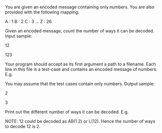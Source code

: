  You are given an encoded message containing only numbers. You are also provided with the following mapping:

A : 1
B : 2
C : 3
...
Z : 26

Given an encoded message, count the number of ways it can be decoded.
Input sample:

12

123

Your program should accept as its first argument a path to a filename. Each line in this file is a test-case and contains an encoded message of numbers. E.g.

You may assume that the test cases contain only numbers.
Output sample:

2

3

Print out the different number of ways it can be decoded. E.g.

NOTE: 12 could be decoded as AB(1 2) or L(12). Hence the number of ways to decode 12 is 2. 
